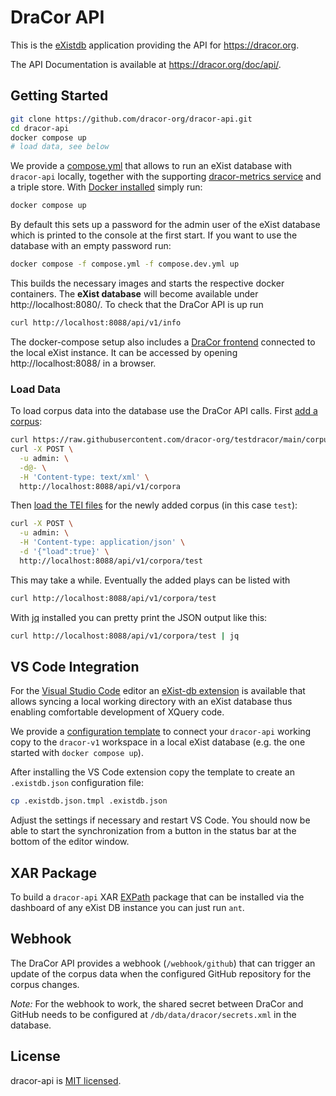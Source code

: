 # DraCor API

This is the [eXistdb](http://exist-db.org/) application providing the API for
https://dracor.org.

The API Documentation is available at https://dracor.org/doc/api/.

## Getting Started

```sh
git clone https://github.com/dracor-org/dracor-api.git
cd dracor-api
docker compose up
# load data, see below
```

We provide a [compose.yml](compose.yml) that allows to run an
eXist database with `dracor-api` locally, together with the supporting
[dracor-metrics service](https://github.com/dracor-org/dracor-metrics) and a
triple store. With [Docker installed](https://docs.docker.com/get-docker/)
simply run:

```sh
docker compose up
```

By default this sets up a password for the admin user of the eXist database
which is printed to the console at the first start. If you want to use the
database with an empty password run:

```sh
docker compose -f compose.yml -f compose.dev.yml up
```

This builds the necessary images and starts the respective docker containers.
The **eXist database** will become available under http://localhost:8080/.
To check that the DraCor API is up run

```sh
curl http://localhost:8088/api/v1/info
```

The docker-compose setup also includes a
[DraCor frontend](https://github.com/dracor-org/dracor-frontend) connected to
the local eXist instance. It can be accessed by opening http://localhost:8088/
in a browser.

### Load Data

To load corpus data into the database use the DraCor API calls. First [add a
corpus](https://dracor.org/doc/api/#operations-admin-post-corpora):

```sh
curl https://raw.githubusercontent.com/dracor-org/testdracor/main/corpus.xml | \
curl -X POST \
  -u admin: \
  -d@- \
  -H 'Content-type: text/xml' \
  http://localhost:8088/api/v1/corpora
```

Then
[load the TEI files](https://dracor.org/doc/api/#operations-admin-load-corpus)
for the newly added corpus (in this case `test`):

```sh
curl -X POST \
  -u admin: \
  -H 'Content-type: application/json' \
  -d '{"load":true}' \
  http://localhost:8088/api/v1/corpora/test
```

This may take a while. Eventually the added plays can be listed with

```sh
curl http://localhost:8088/api/v1/corpora/test
```

With [jq](https://stedolan.github.io/jq/) installed you can pretty print the
JSON output like this:

```sh
curl http://localhost:8088/api/v1/corpora/test | jq
```

## VS Code Integration

For the [Visual Studio Code](https://code.visualstudio.com) editor an [eXist-db
extension](https://marketplace.visualstudio.com/items?itemName=eXist-db.existdb-vscode)
is available that allows syncing a local working directory with an eXist
database thus enabling comfortable development of XQuery code.

We provide a [configuration template](.existdb.json.tmpl) to connect your
`dracor-api` working copy to the `dracor-v1` workspace in a local eXist database
(e.g. the one started with `docker compose up`).

After installing the VS Code extension copy the template to create an
`.existdb.json` configuration file:

```sh
cp .existdb.json.tmpl .existdb.json
```

Adjust the settings if necessary and restart VS Code. You should now be able to
start the synchronization from a button in the status bar at the bottom of the
editor window.

## XAR Package

To build a `dracor-api` XAR [EXPath](http://expath.org/spec/pkg) package that
can be installed via the dashboard of any eXist DB instance you can just run
`ant`.

## Webhook

The DraCor API provides a webhook (`/webhook/github`) that can trigger an update
of the corpus data when the configured GitHub repository for the corpus changes.

*Note:* For the webhook to work, the shared secret between DraCor and GitHub
needs to be configured at `/db/data/dracor/secrets.xml` in the database.

## License

dracor-api is [MIT licensed](./LICENSE).
